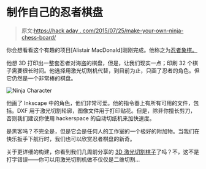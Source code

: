 # 制作自己的忍者棋盘

> 原文:[https://hack aday . com/2015/07/25/make-your-own-ninja-chess-board/](https://hackaday.com/2015/07/25/make-your-own-ninja-chess-board/)

你会想看看这个有趣的项目[Alistair MacDonald]刚刚完成。他称之为[忍者象棋。](https://hackaday.io/project/6809-ninja-chess)

他想 3D 打印出一整套忍者对海盗的棋盘，但是，让我们现实一点；印刷 32 个棋子需要很长时间。他选择用激光切割机代替，到目前为止，只画了忍者的角色。但它仍然是一个非常棒的棋盘。

![Ninja Character](../Images/3e103b55b9ee5631dfcb60c22687ffdf.png)

他画了 Inkscape 中的角色，他们非常可爱。他的指令器上有所有可用的文件，包括。DXF 用于激光切割轮廓，图像文件用于打印贴花。但是，除非你擅长剪刀，否则我们建议你使用 hackerspace 的自动切纸机来加快速度。

是黑客吗？不完全是，但是它会是任何人的工作室的一个极好的附加物。当我们在快乐扳手下航行时，我们也可以欣赏忍者棋盘的新奇。

关于更详细的构建，你看到我们几周前分享的 [3D 激光切割棋子](http://hackaday.com/2015/06/14/3d-miniature-chess-pieces-made-with-a-laser-cutter/)了吗？不，这不是打字错误——你可以用激光切割机做不仅仅是二维切割…